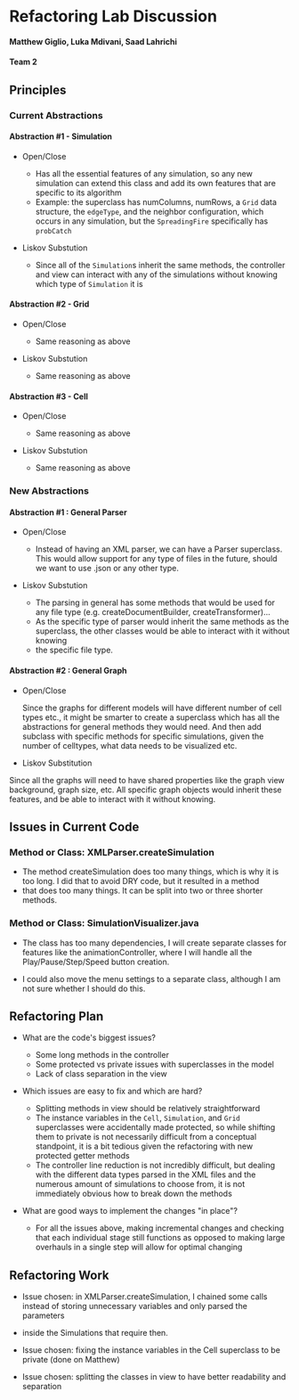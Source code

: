 # Refactoring Lab Discussion
#### Matthew Giglio, Luka Mdivani, Saad Lahrichi
#### Team 2


## Principles

### Current Abstractions

#### Abstraction #1 - Simulation
* Open/Close
  * Has all the essential features of any simulation, so any new simulation can extend this
  class and add its own features that are specific to its algorithm
  * Example: the superclass has numColumns, numRows, a `Grid` data structure, the `edgeType`,
  and the neighbor configuration, which occurs in any simulation, but the `SpreadingFire` 
  specifically has `probCatch`

* Liskov Substution
  * Since all of the `Simulation`s inherit the same methods, the controller and view can interact
  with any of the simulations without knowing which type of `Simulation` it is

#### Abstraction #2 - Grid
* Open/Close
  * Same reasoning as above

* Liskov Substution
  * Same reasoning as above

#### Abstraction #3 - Cell
* Open/Close
  * Same reasoning as above

* Liskov Substution
  * Same reasoning as above


### New Abstractions

#### Abstraction #1 : General Parser
* Open/Close
  * Instead of having an XML parser, we can have a Parser superclass. This would allow support for any type
    of files in the future, should we want to use .json or any other type.

* Liskov Substution
    * The parsing in general has some methods that would be used for any file type (e.g. createDocumentBuilder, createTransformer)...
    * As the specific type of parser would inherit the same methods as the superclass, the other classes would be able to interact with it without knowing  
    * the specific file type.

#### Abstraction #2 : General Graph
* Open/Close

  Since the graphs for different models will have different number of cell types etc., it might be 
smarter to create a superclass which has all the abstractions for general methods they would need.
And then add subclass with specific methods for specific simulations, given the number of celltypes,
what data needs to be visualized etc.

* Liskov Substitution

Since all the graphs will need to have shared properties like the graph view background, graph size,
etc. All specific graph objects would inherit these features, and be able to interact with it without knowing.

## Issues in Current Code

### Method or Class: XMLParser.createSimulation 
* The method createSimulation does too many things, which is why it is too long. I did that to avoid DRY code, but it resulted in a method
* that does too many things. It can be split into two or three shorter methods.


### Method or Class: SimulationVisualizer.java

* The class has too many dependencies, I will create separate classes for features like the animationController,
where I will handle all the Play/Pause/Step/Speed button creation.

* I could also move the menu settings to a separate class, although I am not sure whether I should do this.



## Refactoring Plan

* What are the code's biggest issues?
  * Some long methods in the controller
  * Some protected vs private issues with superclasses in the model
  * Lack of class separation in the view

* Which issues are easy to fix and which are hard?
  * Splitting methods in view should be relatively straightforward
  * The instance variables in the `Cell`, `Simulation`, and `Grid` superclasses were accidentally
  made protected, so while shifting them to private is not necessarily difficult from a conceptual
  standpoint, it is a bit tedious given the refactoring with new protected getter methods
  * The controller line reduction is not incredibly difficult, but dealing with the different data
  types parsed in the XML files and the numerous amount of simulations to choose from, it is not
  immediately obvious how to break down the methods

* What are good ways to implement the changes "in place"?
  * For all the issues above, making incremental changes and checking that each individual stage
  still functions as opposed to making large overhauls in a single step will allow for optimal 
  changing



## Refactoring Work

* Issue chosen: in XMLParser.createSimulation, I chained some calls instead of storing unnecessary variables and only parsed the parameters 
* inside the Simulations that require then.


* Issue chosen: fixing the instance variables in the Cell superclass to be private (done on Matthew)


* Issue chosen: splitting the classes in view to have better readability and separation
